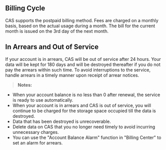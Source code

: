 ## Billing Cycle

CAS supports the postpaid billing method. Fees are charged on a monthly basis, based on the actual usage during a month. The bill for the current month is issued on the 3rd day of the next month.

## In Arrears and Out of Service

If your account is in arrears, CAS will be out of service after 24 hours. Your data will be kept for 180 days and will be destroyed thereafter if you do not pay the arrears within such time. To avoid interruptions to the service, handle arrears in a timely manner upon receipt of arrear notices.

> **Notes:**
- When your account balance is no less than 0 after renewal, the service is ready to use automatically.
- When your account is in arrears and CAS is out of service, you will continue to be charged for the storage space occupied till the data is destroyed.
- Data that has been destroyed is unrecoverable.
- Delete data on CAS that you no longer need timely to avoid incurring unnecessary charges.
- You can use the "Account Balance Alarm" function in "Billing Center" to set an alarm for arrears.


